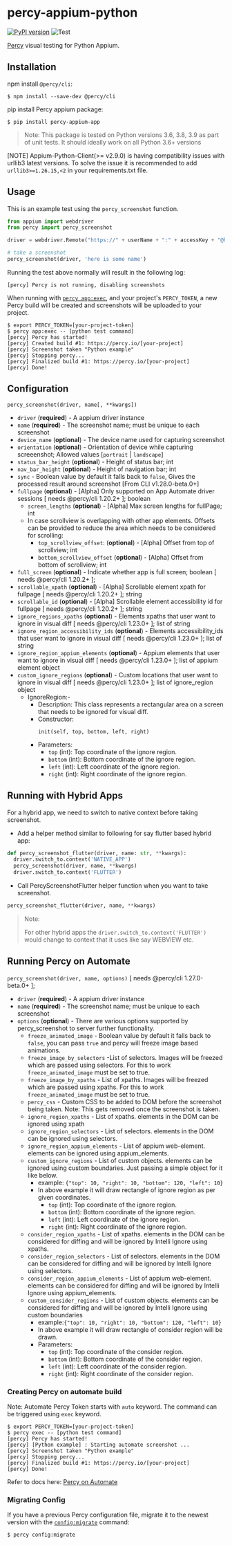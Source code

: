 # percy-appium-python
[![PyPI version](https://badge.fury.io/py/percy-appium-app.svg)](https://pypi.org/project/percy-appium-app/)
![Test](https://github.com/percy/percy-appium-python/workflows/Test/badge.svg)

[Percy](https://percy.io) visual testing for Python Appium.

## Installation

npm install `@percy/cli`:

```sh-session
$ npm install --save-dev @percy/cli
```

pip install Percy appium package:

```ssh-session
$ pip install percy-appium-app
```
> Note: This package is tested on Python versions 3.6, 3.8, 3.9 as part of unit tests. It should ideally work on all Python 3.6+ versions

[NOTE] Appium-Python-Client(>= v2.9.0) is having compatibility issues with urllib3 latest versions. To solve the issue it is recommended to add `urllib3>=1.26.15,<2` in your requirements.txt file.

## Usage

This is an example test using the `percy_screenshot` function.

``` python
from appium import webdriver
from percy import percy_screenshot

driver = webdriver.Remote("https://" + userName + ":" + accessKey + "@hub-cloud.browserstack.com/wd/hub", desired_caps)

# take a screenshot
percy_screenshot(driver, 'here is some name')
```

Running the test above normally will result in the following log:

```sh-session
[percy] Percy is not running, disabling screenshots
```

When running with [`percy
app:exec`](https://github.com/percy/cli/tree/master/packages/cli-exec#app-exec), and your project's
`PERCY_TOKEN`, a new Percy build will be created and screenshots will be uploaded to your project.

```sh-session
$ export PERCY_TOKEN=[your-project-token]
$ percy app:exec -- [python test command]
[percy] Percy has started!
[percy] Created build #1: https://percy.io/[your-project]
[percy] Screenshot taken "Python example"
[percy] Stopping percy...
[percy] Finalized build #1: https://percy.io/[your-project]
[percy] Done!
```

## Configuration

`percy_screenshot(driver, name[, **kwargs])`

- `driver` (**required**) - A appium driver instance
- `name` (**required**) - The screenshot name; must be unique to each screenshot
- `device_name` (**optional**) - The device name used for capturing screenshot
- `orientation` (**optional**) - Orientation of device while capturing screeenshot; Allowed values [`portrait` | `landscape`]
- `status_bar_height` (**optional**) - Height of status bar; int
- `nav_bar_height` (**optional**) - Height of navigation bar; int
- `sync` - Boolean value by default it falls back to `false`, Gives the processed result around screenshot [From CLI v1.28.0-beta.0+]
- `fullpage` (**optional**) - [Alpha] Only supported on App Automate driver sessions [ needs @percy/cli 1.20.2+ ]; boolean
  - `screen_lengths` (**optional**) - [Alpha] Max screen lengths for fullPage; int
  - In case scrollview is overlapping with other app elements. Offsets can be provided to reduce the area which needs to be considered for scrolling:
    - `top_scrollview_offset`: (**optional**) - [Alpha] Offset from top of scrollview; int
    - `bottom_scrollview_offset` (**optional**) - [Alpha] Offset from bottom of scrollview; int
- `full_screen` (**optional**) - Indicate whether app is full screen; boolean [ needs @percy/cli 1.20.2+ ];
- `scrollable_xpath` (**optional**) - [Alpha] Scrollable element xpath for fullpage [ needs @percy/cli 1.20.2+ ]; string
- `scrollable_id` (**optional**) - [Alpha] Scrollable element accessibility id for fullpage [ needs @percy/cli 1.20.2+ ]; string
- `ignore_regions_xpaths` (**optional**) - Elements xpaths that user want to ignore in visual diff [ needs @percy/cli 1.23.0+ ]; list of string
- `ignore_region_accessibility_ids` (**optional**) - Elements accessibility_ids that user want to ignore in visual diff [ needs @percy/cli 1.23.0+ ]; list of string
- `ignore_region_appium_elements` (**optional**) - Appium elements that user want to ignore in visual diff [ needs @percy/cli 1.23.0+ ]; list of appium element object
- `custom_ignore_regions` (**optional**) - Custom locations that user want to ignore in visual diff [ needs @percy/cli 1.23.0+ ]; list of ignore_region object
  - IgnoreRegion:-
    - Description: This class represents a rectangular area on a screen that needs to be ignored for visual diff.
    - Constructor:
      ```
      init(self, top, bottom, left, right)
      ```
    - Parameters:
      - `top` (int): Top coordinate of the ignore region.
      - `bottom` (int): Bottom coordinate of the ignore region.
      - `left` (int): Left coordinate of the ignore region.
      - `right` (int): Right coordinate of the ignore region.

## Running with Hybrid Apps

For a hybrid app, we need to switch to native context before taking screenshot.

- Add a helper method similar to following for say flutter based hybrid app:
```python
def percy_screenshot_flutter(driver, name: str, **kwargs):
  driver.switch_to.context('NATIVE_APP')
  percy_screenshot(driver, name, **kwargs)
  driver.switch_to.context('FLUTTER')
```

- Call PercyScreenshotFlutter helper function when you want to take screenshot.
```python
percy_screenshot_flutter(driver, name, **kwargs)
```

> Note: 
>
> For other hybrid apps the `driver.switch_to.context('FLUTTER')` would change to context that it uses like say WEBVIEW etc.
>

## Running Percy on Automate
`percy_screenshot(driver, name, options)` [ needs @percy/cli 1.27.0-beta.0+ ];
- `driver` (**required**) - A appium driver instance
- `name` (**required**) - The screenshot name; must be unique to each screenshot
- `options` (**optional**) - There are various options supported by percy_screenshot to server further functionality.
    - `freeze_animated_image` - Boolean value by default it falls back to `false`, you can pass `true` and percy will freeze image based animations.
    - `freeze_image_by_selectors` -List of selectors. Images will be freezed which are passed using selectors. For this to work `freeze_animated_image` must be set to true.
    - `freeze_image_by_xpaths` - List of xpaths. Images will be freezed which are passed using xpaths. For this to work `freeze_animated_image` must be set to true.
    - `percy_css` - Custom CSS to be added to DOM before the screenshot being taken. Note: This gets removed once the screenshot is taken.
    - `ignore_region_xpaths` - List of xpaths. elements in the DOM can be ignored using xpath
    - `ignore_region_selectors` - List of selectors. elements in the DOM can be ignored using selectors.
    - `ignore_region_appium_elements` - List of appium web-element. elements can be ignored using appium_elements.
    - `custom_ignore_regions` -  List of custom objects. elements can be ignored using custom boundaries. Just passing a simple object for it like below.
      - example: ```{"top": 10, "right": 10, "bottom": 120, "left": 10}```
      - In above example it will draw rectangle of ignore region as per given coordinates.
          - `top` (int): Top coordinate of the ignore region.
          - `bottom` (int): Bottom coordinate of the ignore region.
          - `left` (int): Left coordinate of the ignore region.
          - `right` (int): Right coordinate of the ignore region.
    - `consider_region_xpaths` - List of xpaths. elements in the DOM can be considered for diffing and will be ignored by Intelli Ignore using xpaths.
    - `consider_region_selectors` - List of selectors. elements in the DOM can be considered for diffing and will be ignored by Intelli Ignore using selectors.
    - `consider_region_appium_elements` - List of appium web-element. elements can be considered for diffing and will be ignored by Intelli Ignore using appium_elements.
    - `custom_consider_regions` - List of custom objects. elements can be considered for diffing and will be ignored by Intelli Ignore using custom boundaries
      - example:```{"top": 10, "right": 10, "bottom": 120, "left": 10}```
      - In above example it will draw rectangle of consider region will be drawn.
      - Parameters:
        - `top` (int): Top coordinate of the consider region.
        - `bottom` (int): Bottom coordinate of the consider region.
        - `left` (int): Left coordinate of the consider region.
        - `right` (int): Right coordinate of the consider region.

### Creating Percy on automate build
Note: Automate Percy Token starts with `auto` keyword. The command can be triggered using `exec` keyword.

```sh-session
$ export PERCY_TOKEN=[your-project-token]
$ percy exec -- [python test command]
[percy] Percy has started!
[percy] [Python example] : Starting automate screenshot ...
[percy] Screenshot taken "Python example"
[percy] Stopping percy...
[percy] Finalized build #1: https://percy.io/[your-project]
[percy] Done!
```

Refer to docs here: [Percy on Automate](https://www.browserstack.com/docs/percy/integrate/functional-and-visual)

### Migrating Config

If you have a previous Percy configuration file, migrate it to the newest version with the
[`config:migrate`](https://github.com/percy/cli/tree/master/packages/cli-config#percy-configmigrate-filepath-output) command:

```sh-session
$ percy config:migrate
```
